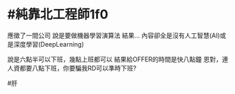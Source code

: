 # #純靠北工程師1f0



應徵了一間公司
說是要做機器學習演算法
結果...
內容卻全是沒有人工智慧(AI)或是深度學習(DeepLearning)

說是六點半可以下班，幾點上班都可以
結果給OFFER的時間是快八點鐘
恩對，連人資都要八點下班，你要騙我RD可以準時下班?


#肝
